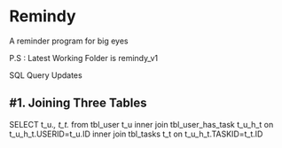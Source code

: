 # Remindy
A reminder program for big eyes

P.S : Latest Working Folder is remindy_v1



SQL Query Updates

#1. Joining Three Tables 
------------------------
SELECT t_u.*, t_t.*
from tbl_user t_u
inner join tbl_user_has_task t_u_h_t on t_u_h_t.USERID=t_u.ID
inner join tbl_tasks t_t on t_u_h_t.TASKID=t_t.ID

